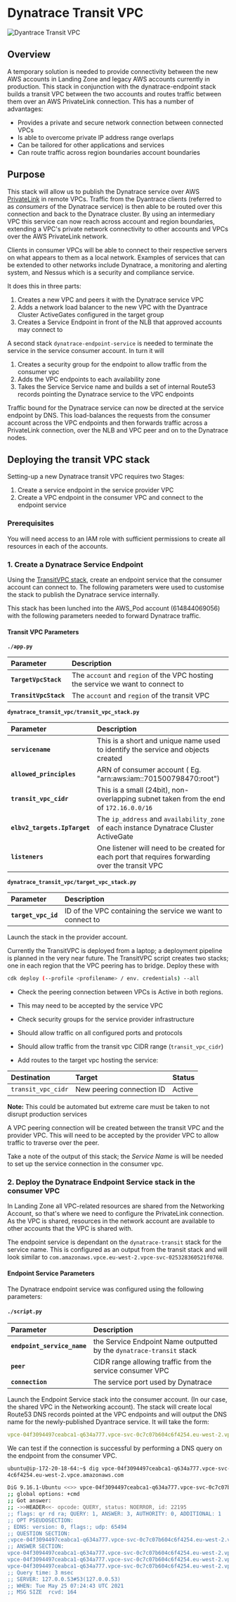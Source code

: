 # Dynatrace Transit VPC

![Dyantrace Transit VPC](images/privatelink-cross-region.png)

## Overview

A temporary solution is needed to provide connectivity between the new AWS accounts in Landing Zone and legacy AWS accounts currently in production. This stack in conjunction with the dynatrace-endpoint stack builds a transit VPC between the two accounts and routes traffic between them over an AWS PrivateLink connection. This has a number of advantages:

* Provides a private and secure network connection between connected VPCs
* Is able to overcome private IP address range overlaps
* Can be tailored for other applications and services
* Can route traffic across region boundaries account boundaries

## Purpose

This stack will allow us to publish the Dynatrace service over AWS [PrivateLink](https://aws.amazon.com/privatelink/) in remote VPCs. Traffic from the Dyantrace clients (referred to as _consumers_ of the Dynatrace service) is then able to be routed over this connection and back to the Dynatrace cluster. By using an intermediary VPC this service can now reach across account and region boundaries, extending a VPC's private network connectivity to other accounts and VPCs over the AWS PrivateLink network.

Clients in consumer VPCs will be able to connect to their respective servers on what appears to them as a local network. Examples of services that can be extended to other networks include Dynatrace, a monitoring and alerting system, and Nessus which is a security and compliance service.

It does this in three parts:

1. Creates a new VPC and peers it with the Dynatrace service VPC
2. Adds a network load balancer to the new VPC with the Dyantrace Cluster ActiveGates configured in the target group
3. Creates a Service Endpoint in front of the NLB that approved accounts may connect to

A second stack `dynatrace-endpoint-service` is needed to terminate the service in the service consumer account. In turn it will

1. Creates a security group for the endpoint to allow traffic from the consumer vpc
2. Adds the VPC endpoints to each availability zone
3. Takes the Service Service name and builds a set of internal Route53 records pointing the Dynatrace service to the VPC endpoints

Traffic bound for the Dynatrace service can now be directed at the service endpoint by DNS. This load-balances the requests from the consumer account across the VPC endpoints and then forwards traffic across a PrivateLink connection, over the NLB and VPC peer and on to the Dynatrace nodes.

## Deploying the transit VPC stack

Setting-up a new Dynatrace transit VPC requires two Stages:

1. Create a service endpoint in the service provider VPC
2. Create a VPC endpoint in the consumer VPC and connect to the endpoint service

### Prerequisites

You will need access to an IAM role with sufficient permissions to create all resources in each of the accounts.

### 1. Create a Dynatrace Service Endpoint

Using the [TransitVPC stack](/docs/privatelink-transit-vpc.md), create an endpoint service that the consumer account can connect to. The following parameters were used to customise the stack to publish the Dynatrace service internally.

This stack has been lunched into the AWS_Pod account (614844069056) with the following parameters needed to forward Dynatrace traffic.

#### Transit VPC Parameters

**`./app.py`**

Parameter                     | Description
 :----                        | :----
**`TargetVpcStack`**          | The `account` and `region` of the VPC hosting the service we want to connect to
**`TransitVpcStack`**         | The `account` and `region` of the transit VPC

**`dynatrace_transit_vpc/transit_vpc_stack.py`**

Parameter                     | Description
 :----                        | :----
**`servicename`**             | This is a short and unique name used to identify the service and objects created
**`allowed_principles`**      | ARN of consumer account ( Eg. "arn:aws:iam::701500798470:root")
**`transit_vpc_cidr`**        | This is a small (24bit), non-overlapping subnet taken from the end of `172.16.0.0/16`
**`elbv2_targets.IpTarget`**  | The `ip_address` and `availability_zone` of each instance Dynatrace Cluster ActiveGate
**`listeners`**               | One listener will need to be created for each port that requires forwarding over the transit VPC

**`dynatrace_transit_vpc/target_vpc_stack.py`**

Parameter                     | Description
 :----                        | :----
**`target_vpc_id`**           | ID of the VPC containing the service we want to connect to

Launch the stack in the provider account.

Currently the TransitVPC is deployed from a laptop; a deployment pipeline is planned in the very near future. The TransitVPC script creates two stacks; one in each region that the VPC peering has to bridge. Deploy these with

```bash
cdk deploy (--profile <profilename> / env. credentials) --all
```

* Check the peering connection between VPCs is Active in both regions.
* This may need to be accepted by the service VPC

* Check security groups for the service provider infrastructure
* Should allow traffic on all configured ports and protocols
* Should allow traffic from the transit vpc CIDR range (`transit_vpc_cidr`)

* Add routes to the target vpc hosting the service:

Destination         | Target                    | Status
 :----              | :----                     | :----
`transit_vpc_cidr`  | New peering connection ID | Active

**Note:**
This could be automated but extreme care must be taken to not disrupt production services

A VPC peering connection will be created between the transit VPC and the provider VPC. This will need to be accepted by the provider VPC to allow traffic to traverse over the peer.

Take a note of the output of this stack; the *Service Name* is will be needed to set up the service connection in the consumer vpc.

### 2. Deploy the Dynatrace Endpoint Service stack in the consumer VPC

In Landing Zone all VPC-related resources are shared from the Networking Account, so that's where we need to configure the PrivateLink connection. As the VPC is shared, resources in the network account are available to other accounts that the VPC is shared with.

The endpoint service is dependant on the `dynatrace-transit` stack for the service name. This is configured as an output from the transit stack and will look similar to `com.amazonaws.vpce.eu-west-2.vpce-svc-025328360521f0768`.

#### Endpoint Service Parameters

The Dynatrace endpoint service was configured using the following parameters:

#### `./script.py`

Parameter                     | Description
 :----                        | :----
**`endpoint_service_name`**   | the Service Endpoint Name outputted by the `dynatrace-transit` stack
**`peer`**                    | CIDR range allowing traffic from the service consumer VPC
**`connection`**              | The service port used by Dynatrace

Launch the Endpoint Service stack into the consumer account. (In our case, the shared VPC in the Networking account). The stack will create local Route53 DNS records pointed at the VPC endpoints and will output the DNS name for the newly-published Dyantrace service. It will take the form:

```yaml
vpce-04f3094497ceabca1-q634a777.vpce-svc-0c7c07b604c6f4254.eu-west-2.vpce.amazonaws.com
```

We can test if the connection is successful by performing a DNS query on the endpoint from the consumer VPC.

```bash
ubuntu@ip-172-20-18-64:~$ dig vpce-04f3094497ceabca1-q634a777.vpce-svc-0c7c07b60
4c6f4254.eu-west-2.vpce.amazonaws.com

DiG 9.16.1-Ubuntu <<>> vpce-04f3094497ceabca1-q634a777.vpce-svc-0c7c07b604c6f4254.eu-west-2.vpce.amazonaws.com
;; global options: +cmd
;; Got answer:
;; ->>HEADER<<- opcode: QUERY, status: NOERROR, id: 22195
;; flags: qr rd ra; QUERY: 1, ANSWER: 3, AUTHORITY: 0, ADDITIONAL: 1
;; OPT PSEUDOSECTION:
; EDNS: version: 0, flags:; udp: 65494
;; QUESTION SECTION:
;vpce-04f3094497ceabca1-q634a777.vpce-svc-0c7c07b604c6f4254.eu-west-2.vpce.amazonaws.com. IN A
;; ANSWER SECTION:
vpce-04f3094497ceabca1-q634a777.vpce-svc-0c7c07b604c6f4254.eu-west-2.vpce.amazonaws.com. 60 IN A 172.20.13.41  <-- !
vpce-04f3094497ceabca1-q634a777.vpce-svc-0c7c07b604c6f4254.eu-west-2.vpce.amazonaws.com. 60 IN A 172.20.61.75  <-- !
vpce-04f3094497ceabca1-q634a777.vpce-svc-0c7c07b604c6f4254.eu-west-2.vpce.amazonaws.com. 60 IN A 172.20.5.232  <-- !
;; Query time: 3 msec
;; SERVER: 127.0.0.53#53(127.0.0.53)
;; WHEN: Tue May 25 07:24:43 UTC 2021
;; MSG SIZE  rcvd: 164
```
